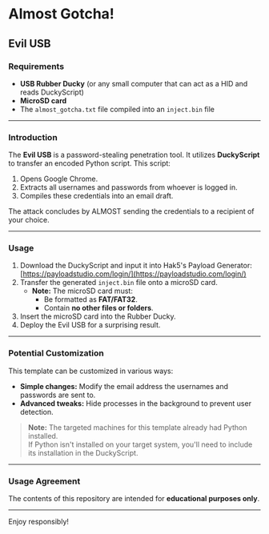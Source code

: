 # Almost Gotcha!  
## Evil USB  

### Requirements  
- **USB Rubber Ducky** (or any small computer that can act as a HID and reads DuckyScript)  
- **MicroSD card**  
- The `almost_gotcha.txt` file compiled into an `inject.bin` file  

---

### Introduction  
The **Evil USB** is a password-stealing penetration tool. It utilizes **DuckyScript** to transfer an encoded Python script. This script:  
1. Opens Google Chrome.  
2. Extracts all usernames and passwords from whoever is logged in.  
3. Compiles these credentials into an email draft.  

The attack concludes by ALMOST sending the credentials to a recipient of your choice.  

---

### Usage  
1. Download the DuckyScript and input it into Hak5's Payload Generator: [https://payloadstudio.com/login/](https://payloadstudio.com/login/)  
2. Transfer the generated `inject.bin` file onto a microSD card.  
   - **Note:** The microSD card must:  
     - Be formatted as **FAT/FAT32**.  
     - Contain **no other files or folders**.  
3. Insert the microSD card into the Rubber Ducky.  
4. Deploy the Evil USB for a surprising result.  

---

### Potential Customization  
This template can be customized in various ways:  
- **Simple changes:** Modify the email address the usernames and passwords are sent to.  
- **Advanced tweaks:** Hide processes in the background to prevent user detection.  

> **Note:** The targeted machines for this template already had Python installed.  
> If Python isn't installed on your target system, you'll need to include its installation in the DuckyScript.  

---

### Usage Agreement  
The contents of this repository are intended for **educational purposes only**.  

---

Enjoy responsibly!
